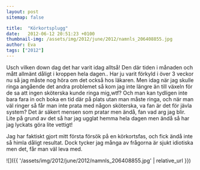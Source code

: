 ```yaml
---
layout: post
sitemap: false

title:  "Körkortsplugg"
date:   2012-06-12 20:51:23 +0100
thumbnail-img: /assets/img/2012/june/2012/namnls_206408855.jpg
author: Eva
tags: ["2012"]
---
```


Usch vilken down dag det har varit idag alltså! Den där tiden i månaden och mått allmänt dåligt i kroppen hela dagen.. Har ju varit förkyld i över 3 veckor nu så jag måste nog höra om det också hos läkaren. Men idag när jag skulle ringa angående det andra problemet så kom jag inte längre än till växeln för de sa att ingen sköterska kunde ringa mig,wtf? Och man kan tydligen inte bara fara in och boka en tid där på plats utan man måste ringa, och när man väl ringer så får man inte prata med någon sköterska, va fan är det för jävla system? Det är säkert mensen som pratar men ändå, fan vad arg jag blir. Lite på grund av det så har jag ugglat hemma hela dagen men ändå så har jag lyckats göra lite vettigt!






Jag har faktiskt gjort mitt första försök på en körkortsfas, och fick ändå inte så himla dåligt resultat. Dock tycker jag många av frågorna är sjukt idiotiska men det, får man väl leva med.

![]({{ '/assets/img/2012/june/2012/namnls_206408855.jpg'  | relative_url }})

